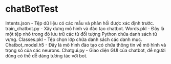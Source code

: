 # chatBotTest

Intents.json - Tệp dữ liệu có các mẫu và phản hồi được xác định trước.
train_chatbot.py  - Xây dựng mô hình và đào tạo chatbot.
Words.pkl - Đây là một tệp nhỏ trong đó lưu trữ các từ đối tượng Python chứa danh sách từ vựng.
Classes.pkl - Tệp chọn lớp chứa danh sách các danh mục.
Chatbot_model.h5 - Đây là mô hình đào tạo có chứa thông tin về mô hình và trọng số của các neurons.
Chatgui.py - Giao diện GUI của chatbot, để người dùng có thể dễ dàng tương tác với bot.

